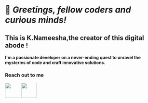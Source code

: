 # 👋 _Greetings, fellow coders and curious minds!_
## This is K.Nameesha,the creator of this digital abode !
#### I'm a passionate developer on a never-ending quest to unravel the mysteries of code and craft innovative solutions. 

### Reach out to me 
<a href="https://www.linkedin.com/in/nameesha-k/"><img src="https://blog-assets.hootsuite.com/wp-content/uploads/2018/09/In-2C-54px-R.png" width="50px" height="50px"></a>
<a href="https://github.com/NameeshaK"><img src="https://cdn.icon-icons.com/icons2/2351/PNG/512/logo_github_icon_143196.png" width="50px" height="50px"></a>
